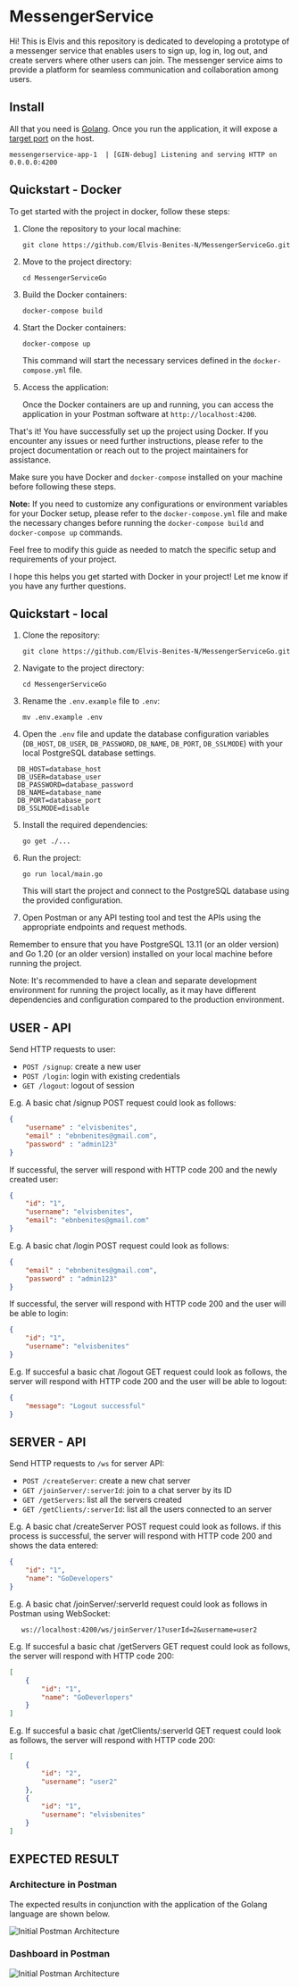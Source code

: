 # MessengerService
Hi! This is Elvis and this repository is dedicated to developing a prototype of a messenger service that enables users to sign up, log in, log out, and create servers where other users can join. The messenger service aims to provide a platform for seamless communication and collaboration among users.


## Install ##
All that you need is [Golang](https://golang.org/). Once you run the application, it will expose a [target port](./config.json) on the host.
```
messengerservice-app-1  | [GIN-debug] Listening and serving HTTP on 0.0.0.0:4200
```

## Quickstart - Docker

To get started with the project in docker, follow these steps:

1. Clone the repository to your local machine:

   ```shell
   git clone https://github.com/Elvis-Benites-N/MessengerServiceGo.git
   ```

2. Move to the project directory:

   ```shell
   cd MessengerServiceGo
   ```

3. Build the Docker containers:

   ```shell
   docker-compose build
   ```

4. Start the Docker containers:

   ```shell
   docker-compose up
   ```

   This command will start the necessary services defined in the `docker-compose.yml` file.

5. Access the application:

   Once the Docker containers are up and running, you can access the application in your Postman software at `http://localhost:4200`.

That's it! You have successfully set up the project using Docker. If you encounter any issues or need further instructions, please refer to the project documentation or reach out to the project maintainers for assistance.

Make sure you have Docker and `docker-compose` installed on your machine before following these steps.

**Note:** If you need to customize any configurations or environment variables for your Docker setup, please refer to the `docker-compose.yml` file and make the necessary changes before running the `docker-compose build` and `docker-compose up` commands.

Feel free to modify this guide as needed to match the specific setup and requirements of your project.

I hope this helps you get started with Docker in your project! Let me know if you have any further questions.


## Quickstart - local

1. Clone the repository:
   ```shell
   git clone https://github.com/Elvis-Benites-N/MessengerServiceGo.git
   ```

2. Navigate to the project directory:
   ```shell
   cd MessengerServiceGo
   ```

3. Rename the `.env.example` file to `.env`:
   ```shell
   mv .env.example .env
   ```

4. Open the `.env` file and update the database configuration variables (`DB_HOST`, `DB_USER`, `DB_PASSWORD`, `DB_NAME`, `DB_PORT`, `DB_SSLMODE`) with your local PostgreSQL database settings.
 ```shell
   DB_HOST=database_host
   DB_USER=database_user
   DB_PASSWORD=database_password
   DB_NAME=database_name
   DB_PORT=database_port
   DB_SSLMODE=disable
   ```

5. Install the required dependencies:
   ```shell
   go get ./...
   ```

6. Run the project:
   ```shell
   go run local/main.go
   ```

   This will start the project and connect to the PostgreSQL database using the provided configuration.

7. Open Postman or any API testing tool and test the APIs using the appropriate endpoints and request methods.

Remember to ensure that you have PostgreSQL 13.11 (or an older version) and Go 1.20 (or an older version) installed on your local machine before running the project.

Note: It's recommended to have a clean and separate development environment for running the project locally, as it may have different dependencies and configuration compared to the production environment.

## USER - API
Send HTTP requests to user:
  * `POST /signup`: create a new user
  * `POST /login`: login with existing credentials
  * `GET /logout`: logout of session

E.g. A basic chat /signup POST request could look as follows:
```json
{
	"username" : "elvisbenites",
    "email" : "ebnbenites@gmail.com",
    "password" : "admin123"
}
```
If successful, the server will respond with HTTP code 200 and the newly created user:
```json
{
    "id": "1",
    "username": "elvisbenites",
    "email": "ebnbenites@gmail.com"
}
```
E.g. A basic chat /login POST request could look as follows:
```json
{
    "email" : "ebnbenites@gmail.com",
    "password" : "admin123"
}
```
If successful, the server will respond with HTTP code 200 and the user will be able to login:
```json
{
    "id": "1",
    "username": "elvisbenites"
}
```
E.g. If succesful a basic chat /logout GET request could look as follows, the server will respond with HTTP code 200 and the user will be able to logout:
```json
{
    "message": "Logout successful"
}
```

## SERVER - API
Send HTTP requests to `/ws` for server API:
  * `POST /createServer`: create a new chat server
  * `GET /joinServer/:serverId`: join to a chat server by its ID
  * `GET /getServers`: list all the servers created
  * `GET /getClients/:serverId`: list all the users connected to an server

E.g. A basic chat /createServer POST request could look as follows. if this process is successful, the server will respond with HTTP code 200 and shows the data entered:
```json
{
	"id": "1",
    "name": "GoDevelopers"
}
```
E.g. A basic chat /joinServer/:serverId request could look as follows in Postman using WebSocket:
 ```shell
    ws://localhost:4200/ws/joinServer/1?userId=2&username=user2
   ```

E.g. If succesful a basic chat /getServers GET request could look as follows, the server will respond with HTTP code 200:
```json
[
    {
        "id": "1",
        "name": "GoDeverlopers"
    }
]
```

E.g. If succesful a basic chat /getClients/:serverId GET request could look as follows, the server will respond with HTTP code 200:
```json
[
    {
        "id": "2",
        "username": "user2"
    },
    {
        "id": "1",
        "username": "elvisbenites"
    }
]
```

## EXPECTED RESULT

### Architecture in Postman
The expected results in conjunction with the application of the Golang language are shown below.

![Initial Postman Architecture](/assets/Postman-Workspace.png)

### Dashboard in Postman

![Initial Postman Architecture](/assets/Postman-Dashboard.png)
